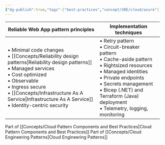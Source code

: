 ```yaml
---
{"dg-publish":true,"tags":["best-practices","concept/SRE/cloud/azure"],"ms-learn-url":"https://learn.microsoft.com/en-us/azure/architecture/web-apps/guides/reliable-web-app/dotnet/plan-implementation","creation_date":"2024-04-29 17:47","permalink":"/concepts/reliable-web-app-pattern/","dgPassFrontmatter":true}
---
```


| Reliable Web App pattern principles                                                                                                                                                                                       | Implementation techniques                                                                                                                                                                                                                                                    |
| ------------------------------------------------------------------------------------------------------------------------------------------------------------------------------------------------------------------------- | ---------------------------------------------------------------------------------------------------------------------------------------------------------------------------------------------------------------------------------------------------------------------------- |
| ▪ Minimal code changes  <br>▪ [[Concepts/Reliability design patterns\|Reliability design patterns]]<br>▪ Managed services  <br>▪ Cost optimized  <br>▪ Observable  <br>▪ Ingress secure  <br>▪ [[Concepts/Infrastructure As A Service\|Infrastructure As A Service]]  <br>▪ Identity-centric security | ▪ Retry pattern  <br>▪ Circuit-breaker pattern  <br>▪ Cache-aside pattern  <br>▪ Rightsized resources  <br>▪ Managed identities  <br>▪ Private endpoints  <br>▪ Secrets management  <br>▪ Bicep (.NET) and Terraform (Java) deployment  <br>▪ Telemetry, logging, monitoring |

Part of [[Concepts/Cloud Pattern Components and Best Practices\|Cloud Pattern Components and Best Practices]]
Part of [[Concepts/Cloud Engineering Patterns\|Cloud Engineering Patterns]]

